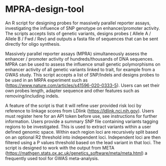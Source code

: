 # MPRA-design-tool
An R script for designing probes for massively parallel reporter assays, investigating the influence of SNP genotype on enhancer/promoter activity. 
The scripts accepts lists of genetic variants, designs probes ( Allele A / Allele B / Fwd / Rev) and outputs a fasta file of sequences that can be sent directly for oligo synthesis. 

Massively parallel reporter assays (MPRA) simultaneously assess the enhancer / promoter activity of hundreds/thousands of DNA sequences. MPRA can be used to assess the influence small genetic polymorphisms on enhancer activity of all genetic variants linked to trait, for example from a GWAS study. This script accepts a list of SNP/Indels and designs probes to be used in an MRPA experiment such as (https://www.nature.com/articles/s41596-020-0333-5). Users can set their own probes length, adapter sequence and other features such as removing/including indels. 

A feature of the script is that it will refine user provided risk loci by reference to linkage scores from LDlink (https://ldlink.nci.nih.gov). Users must register here for an API token before use, see instructions for further information. Users provide a summary SNP file containing variants tagging regions to be investigated. This is used to extract variants within a user defined genomic space. Within each region loci are recursively split based on an optional R2 threshold into independent loci. Independent loci are then filtered using a P values threshold based on the lead variant in that loci. 
The script is designed to work with the output from META (https://mathgen.stats.ox.ac.uk/genetics_software/meta/meta.html) a frequently used tool for GWAS meta-analysis. 
